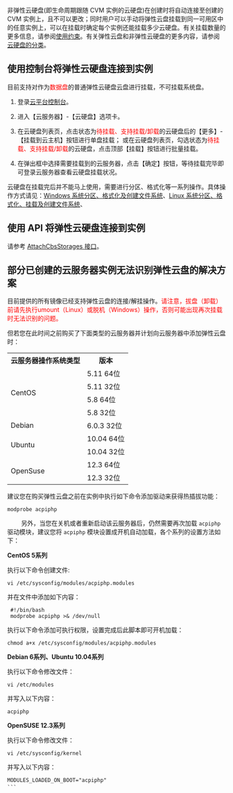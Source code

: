 非弹性云硬盘(即生命周期跟随 CVM 实例的云硬盘)在创建时将自动连接至创建的 CVM 实例上，且不可以更改；同时用户可以手动将弹性云盘挂载到同一可用区中的任意实例上，可以在挂载时确定每个实例还能挂载多少云硬盘。有关挂载数量的更多信息，请参阅[使用约束](/doc/product/362/5145)。有关弹性云盘和非弹性云硬盘的更多内容，请参阅 [云硬盘的分类](/doc/product/362/2353)。

## 使用控制台将弹性云硬盘连接到实例
目前支持对作为<font color="red">数据盘</font>的普通弹性云硬盘云盘进行挂载，不可挂载系统盘。

1) 登录[云平台控制台](http://console.tce.fsphere.cn/)。

2) 进入【云服务器】-【云硬盘】选项卡。

3) 在云硬盘列表页，点击状态为<font color="red">待挂载、支持挂载/卸载</font>的云硬盘后的【更多】-【挂载到云主机】按钮进行单盘挂载；
或在云硬盘列表页，勾选状态为<font color="red">待挂载、支持挂载/卸载</font>的云硬盘，点击顶部【挂载】按钮进行批量挂载。

4) 在弹出框中选择需要挂载到的云服务器，点击【确定】按钮，等待挂载完毕即可登录云服务器查看云硬盘挂载状况。

云硬盘在挂载完后并不能马上使用，需要进行分区、格式化等一系列操作。具体操作方式请见：[Windows 系统分区、格式化及创建文件系统](http://tce.fsphere.cn/document/product/362/6734
)、[Linux 系统分区、格式化、挂载及创建文件系统](/document/product/362/6735)、

## 使用 API 将弹性云硬盘连接到实例
请参考 [AttachCbsStorages 接口](http://tce.fsphere.cn/doc/api/364/2520)。

## 部分已创建的云服务器实例无法识别弹性云盘的解决方案

目前提供的所有镜像已经支持弹性云盘的连接/解挂操作。<font color="red">请注意，拔盘（卸载）前请先执行umount（Linux）或脱机（Windows）操作，否则可能出现再次挂载时无法识别的问题。</font>

但若您在此时间之前购买了下面类型的云服务器并计划向云服务器中添加弹性云盘时：

<table>
<tbody>
<tr><th>云服务器操作系统类型</th><th>版本</th>
<tr><td rowspan="4">CentOS</td><td>5.11 64位</td>
<tr><td>5.11 32位</td>
<tr><td>5.8 64位</td>
<tr><td>5.8 32位</td>
<tr><td >Debian</td><td>6.0.3 32位</td>
<tr><td rowspan="2">Ubuntu</td><td>10.04 64位</td>
<tr><td>10.04 32位</td>
<tr><td rowspan="2">OpenSuse</td><td>12.3 64位</td>
<tr><td>12.3 32位</td>
</tbody>
</table>

建议您在购买弹性云盘之前在实例中执行如下命令添加驱动来获得热插拔功能：

```
modprobe acpiphp
```
　　
另外，当您在关机或者重新启动该云服务器后，仍然需要再次加载 `acpiphp` 驱动模块，建议您将 `acpiphp` 模块设置成开机自动加载，各个系列的设置方法如下：

**CentOS 5系列**

执行以下命令创建文件:

```
vi /etc/sysconfig/modules/acpiphp.modules
```

并在文件中添加如下内容：

```
 #!/bin/bash
 modprobe acpiphp >& /dev/null
```

执行以下命令添加可执行权限，设置完成后此脚本即可开机加载：

```
chmod a+x /etc/sysconfig/modules/acpiphp.modules
```

**Debian 6系列、Ubuntu 10.04系列**

执行以下命令修改文件：

```
vi /etc/modules
```
并写入以下内容：

```
acpiphp
```
 	  
**OpenSUSE 12.3系列**

执行以下命令修改文件：

```
vi /etc/sysconfig/kernel
```
并写入以下内容：

```
MODULES_LOADED_ON_BOOT="acpiphp"
```　
	   